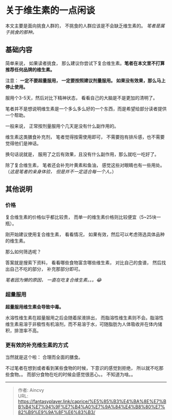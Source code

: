 # 关于维生素的一点闲谈


本文主要是面向挑食人群的， 不挑食的人群应该是不会缺乏维生素的。  *笔者是属于挑食的那种。*



## 基础内容

简单来说， 如果读者挑食， 那么建议你尝试下复合维生素。**笔者在本文里不打算推荐任何品牌的维生素。**

注意： **一定不要超量服用， 一定要按照建议剂量服用。 如果没有效果，那么马上停止使用。**

服用个3-5天，然后对比下精神状态， 看看自己的大脑是不是更加的清明了。  

笔者并不是想说明维生素是一个多么多么好的一个东西，而是希望给部分读者提供一个帮助。

一般来说， 正常按剂量服用个几天是没有什么副作用的。

维生素这类膳食补充剂， 笔者觉得按需使用即可， 不需要抱有排斥感，也不需要觉得他们是神话。

换句话说就是， 服用了之后有效果，且没有什么副作用，那么就吃一吃好了。

除了复合维生素， 笔者还会补充叶黄素和鱼油， 感觉这些对眼睛也有一些用处。（*这是笔者的亲身体验， 但是并不一定适合每一个人。*）





## 其他说明

### 价格

复合维生素的价格似乎都比较贵， 而单一的维生素价格则比较便宜（5~25块一瓶）。

刚开始建议使用复合维生素， 看看情况， 如果有效，然后可以考虑筛选具体品种的维生素。

那么如何筛选呢？   

答案就是搜索下资料， 看看哪些食物富含哪些维生素， 对比自己的食谱， 然后找出自己不吃的部分， 补充那部分即可。 

*笔者因为懒的原因， 一直在吃复合维生素。。。:joy:*



### 超量服用

**超量服用维生素会导致中毒。**

水溶性维生素在超量服用之后会随着尿液排出， 而脂溶性维生素则不会。脂溶性维生素易溶于非极性有机溶剂，而不易溶于水，可随脂肪为人体吸收并在体内储积，排泄率不高。



### 更有效的补充维生素的方式

当然就是这个啦：  合理而全面的膳食。 

不过笔者在想到或者看到某些食物的时候，下意识的感觉到拒绝， 所以就不吃那些食物。。  而部分食物在吃的时候会感觉很恶心。。  不知道为啥。。 


---

> 作者: Aincvy  
> URL: https://fantasyplayer.link/caprice/%E5%85%B3%E4%BA%8E%E7%BB%B4%E7%94%9F%E7%B4%A0%E7%9A%84%E4%B8%80%E7%82%B9%E9%9A%8F%E6%83%B3/  

